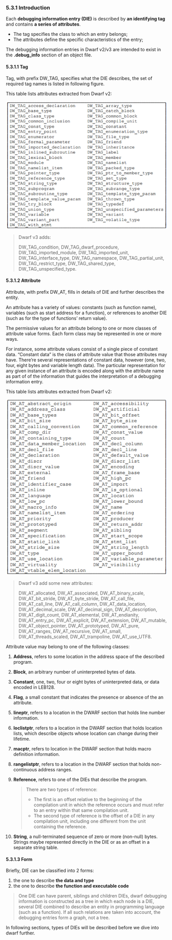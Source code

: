 ### 5.3.1 Introduction

Each **debugging information entry (DIE)** is described by **an identifying tag** and contains **a series of attributes**. 
- The tag specifies the class to which an entry belongs;
- The attributes define the specific characteristics of the entry;

The debugging information entries in Dwarf v2/v3 are intended to exist in the **.debug_info** section of an object file.

#### 5.3.1.1 Tag

Tag, with prefix DW_TAG, specifies what the DIE describes, the set of required tag names is listed in following figure.

This table lists attributes extracted from Dwarf v2:

![img](assets/clip_image001.png)

> Dwarf v3 adds:
>
> DW_TAG_condition, DW_TAG_dwarf_procedure, DW_TAG_imported_module, DW_TAG_imported_unit, DW_TAG_interface_type, DW_TAG_namespace, DW_TAG_partial_unit, DW_TAG_restrict_type, DW_TAG_shared_type, DW_TAG_unspecified_type.

#### 5.3.1.2 Attribute

Attribute, with prefix DW_AT, fills in details of DIE and further describes the entity.

An attribute has a variety of values: constants (such as function name), variables (such as start address for a function), or references to another DIE (such as for the type of functions’ return value).

The permissive values for an attribute belong to one or more classes of attribute value forms. Each form class may be represented in one or more ways. 

For instance, some attribute values consist of a single piece of constant data. “Constant data” is the class of attribute value that those attributes may have. There’re several representations of constant data, however (one, two, four, eight bytes and variable length data). The particular representation for any given instance of an attribute is encoded along with the attribute name as part of of the information that guides the interpretation of a debugging information entry.

This table lists attributes extracted from Dwarf v2:

![img](assets/clip_image002.png)

>Dwarf v3 add some new attributes:
>
>DW_AT_allocated, DW_AT_associated, DW_AT_binary_scale, DW_AT_bit_stride, DW_AT_byte_stride, DW_AT_call_file, DW_AT_call_line,  DW_AT_call_column, DW_AT_data_location, DW_AT_decimal_scale, DW_AT_decimal_sign, DW_AT_description, DW_AT_digit_count, DW_AT_elemental, DW_AT_endianity, DW_AT_entry_pc, DW_AT_explicit, DW_AT_extension, DW_AT_mutable, DW_AT_object_pointer, DW_AT_prototyped, DW_AT_pure, DW_AT_ranges, DW_AT_recursive, DW_AT_small, DW_AT_threads_scaled, DW_AT_trampoline, DW_AT_use_UTF8.

Attribute value may belong to one of the following classes:

1. **Address**, refers to some location in the address space of the described program.

2. **Block**, an arbitrary number of uninterpreted bytes of data.

3. **Constant**, one, two, four or eight bytes of uninterpreted data, or data encoded in LEB128.

4. **Flag**, a small constant that indicates the presence or absence of the an attribute.

5. **lineptr**, refers to a location in the DWARF section that holds line number information.

6. **loclistptr**, refers to a location in the DWARF section that holds location lists, which describe objects whose location can change during their lifetime.

7. **macptr**, refers to location in the DWARF section that holds macro definition information.

8. **rangelistptr**, refers to a location in the DWARF section that holds non-continuous address ranges.

9. **Reference**, refers to one of the DIEs that describe the program.

   > There are two types of reference: 
   >
   > - The first is an offset relative to the beginning of the compilation unit in which the reference occurs and must refer to an entry within that same compilation unit.
   > - The second type of reference is the offset of a DIE in any compilation unit, including one different from the unit containing the reference.

10. **String**, a null-terminated sequence of zero or more (non-null) bytes. Strings maybe represented directly in the DIE or as an offset in a separate string table.

#### 5.3.1.3 Form

Briefly, DIE can be classified into 2 forms: 

1. the one to describe **the data and type**
2. the one to describe **the function and executable code**

> One DIE can have parent, siblings and children DIEs, dwarf debugging information is constructed as a tree in which each node is a DIE, several DIE combined to describe an entity in programming language (such as a function). If all such relations are taken into account, the debugging entries form a graph, not a tree.

In following sections, types of DIEs will be described before we dive into dwarf further.

